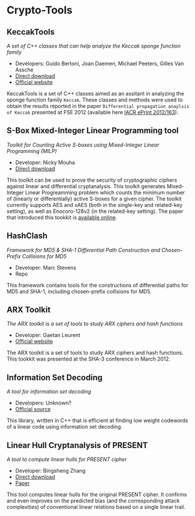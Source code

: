# Crypto-Tools

## KeccakTools

*A set of C++ classes that can help analyze the Keccak sponge function family*

* Developers: Guido Bertoni, Joan Daemen, Michael Peeters, Gilles Van Assche
* [Direct download](http://keccak.noekeon.org/KeccakTools-3.3.zip)
* [Official website](http://keccak.noekeon.org/KeccakTools-doc/)

KeccakTools is a set of C++ classes aimed as an assitant in analyzing the sponge function family `Keccak`. These classes and methods were used to obtain the results reported in the paper `Differential propagation anaylsis of Keccak` presented at FSE 2012 (available here [IACR ePrint 2012/163](http://eprint.iacr.org/2012/163)).

## S-Box Mixed-Integer Linear Programming tool

*Toolkit for Counting Active S-boxes using Mixed-Integer Linear Programming (MILP)*

* Developer: Nicky Mouha
* [Direct download](http://www.ecrypt.eu.org/tools/uploads/sbox-milp.zip)

This toolkit can be used to prove the security of cryptographic ciphers against linear and differential cryptanalysis. This toolkit generates Mixed-Integer Linear Progreamming problem which counts the minimum number of (linearly or differentially) active S-boxes for a given cipher. The toolkit currently supports AES and xAES (both in the single-key and related-key setting), as well as Enocoro-128v2 (in the related-key setting). The paper that introduced this tookkit is [available online](https://www.esat.kuleuven.be/cosic/publications/article-2080.pdf).

## HashClash

*Framework for MD5 & SHA-1 Differential Path Construction and Chosen-Prefix Collisions for MD5*

* Developer: Marc Stevens
* Repo

This framework contains tools for the constructions of differential paths for MD5 and SHA-1, including chosen-prefix collisions for MD5.

## ARX Toolkit

*The ARX toolkit is a set of tools to study ARX ciphers and hash functions*

* Developer: Gaetan Leurent
* [Official website](http://www.di.ens.fr/~leurent/arxtools.html)

The ARX toolkit is a set of tools to study ARX ciphers and hash functions. This tookkit was presented at the SHA-3 conference in March 2012.

## Information Set Decoding

*A tool for information set decoding*

* Developers: Unknown?
* [Official source](https://github.com/isd-dev/isd/downloads)

This library, written in C++ that is efficient at finding low weight codewords of a linear code using information set decoding.

## Linear Hull Cryptanalysis of PRESENT

*A tool to compute linear hulls for PRESENT cipher*

* Developer: Bingsheng Zhang
* [Direct download](http://www.ecrypt.eu.org/tools/uploads/present-linear-hull.zip)
* [Paper](http://dx.doi.org/10.1007/978-3-642-10433-6_5)

This tool computes linear hulls for the original PRESENT cipher. It confirms and even improves on the predicted bias (and the corresponding attack complexities) of conventional linear relations based on a single linear trail.